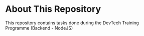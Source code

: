 # About This Repository

This repository contains tasks done during the DevTech Training Programme (Backend - NodeJS)
